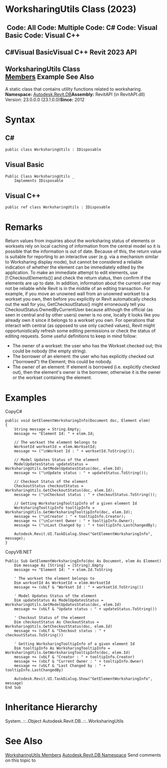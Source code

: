 # WorksharingUtils Class (2023)

﻿
 Code: All Code: Multiple Code: C# Code: Visual Basic Code: Visual C++   
---  
C#Visual BasicVisual C++
Revit 2023 API  
---  
WorksharingUtils Class  
[Members](653a0e7c-8e55-b715-b2a5-e71a416ecb14.md "WorksharingUtils Members") Example See Also  
---  
A static class that contains utility functions related to worksharing. 
**Namespace:** [Autodesk.Revit.DB](87546ba7-461b-c646-cbb1-2cb8f5bff8b2.md "Autodesk.Revit.DB Namespace")**Assembly:** RevitAPI (in RevitAPI.dll) Version: 23.0.0.0 (23.1.0.0)**Since:** 2012 
# Syntax
C#  
---  
```text
public class WorksharingUtils : IDisposable
```
  
Visual Basic  
---  
```text
Public Class WorksharingUtils _
	Implements IDisposable
```
  
Visual C++  
---  
```text
public ref class WorksharingUtils : IDisposable
```
  
# Remarks
Return values from inquiries about the worksharing status of elements or worksets rely on local caching of information from the central model so it is possible that the information is out of date. Because of this, the return value is suitable for reporting to an interactive user (e.g. via a mechanism similar to Worksharing display mode), but cannot be considered a reliable indication of whether the element can be immediately edited by the application. To make an immediate attempt to edit elements, use [!:CheckoutElements()] and check the return status, then confirm if the elements are up to date.
In addition, information about the current user may not be reliable while Revit is in the middle of an editing transaction. For example, if you move an unowned wall from an unowned workset to a workset you own, then before you explicitly or Revit automatically checks out the wall for you, GetCheckoutStatus() might erroneously tell you CheckoutStatus.OwnedByCurrentUser because although the official (as seen in central and by other users) owner is no one, locally it looks like you already own it since it belongs to a workset you own. 
For operations that interact with central (as opposed to use only cached values), Revit might opportunistically refresh some editing permissions or check the status of editing requests. 
Some useful definitions to keep in mind follow: 
  * The owner of a workset: the user who has the Workset checked out; this could be nobody (the empty string). 
  * The borrower of an element: the user who has explicitly checked out ("borrowed") the Element; this could be nobody. 
  * The owner of an element: If element is borrowed (i.e. explicitly checked out), then the element's owner is the borrower, otherwise it is the owner or the workset containing the element. 

# Examples
CopyC#
```text
public void GetElementWorksharingInfo(Document doc, Element elem)
{
    String message = String.Empty;
    message += "Element Id: " + elem.Id;

    // The workset the element belongs to
    WorksetId worksetId = elem.WorksetId;
    message += ("\nWorkset Id : " + worksetId.ToString());

    // Model Updates Status of the element
    ModelUpdatesStatus updateStatus = WorksharingUtils.GetModelUpdatesStatus(doc, elem.Id);
    message += ("\nUpdate status : " + updateStatus.ToString());

    // Checkout Status of the element
    CheckoutStatus checkoutStatus = WorksharingUtils.GetCheckoutStatus(doc, elem.Id);
    message += ("\nCheckout status : " + checkoutStatus.ToString());

    // Getting WorksharingTooltipInfo of a given element Id
    WorksharingTooltipInfo tooltipInfo = WorksharingUtils.GetWorksharingTooltipInfo(doc, elem.Id);
    message += ("\nCreator : " + tooltipInfo.Creator);
    message += ("\nCurrent Owner : " + tooltipInfo.Owner);
    message += ("\nLast Changed by : " + tooltipInfo.LastChangedBy);

    Autodesk.Revit.UI.TaskDialog.Show("GetElementWorksharingInfo", message);
}
```

CopyVB.NET
```text
Public Sub GetElementWorksharingInfo(doc As Document, elem As Element)
    Dim message As [String] = [String].Empty
    message += "Element Id: " + elem.Id.ToString

    ' The workset the element belongs to
    Dim worksetId As WorksetId = elem.WorksetId
    message += (vbLf & "Workset Id : " + worksetId.ToString())

    ' Model Updates Status of the element
    Dim updateStatus As ModelUpdatesStatus = WorksharingUtils.GetModelUpdatesStatus(doc, elem.Id)
    message += (vbLf & "Update status : " + updateStatus.ToString())

    ' Checkout Status of the element
    Dim checkoutStatus As CheckoutStatus = WorksharingUtils.GetCheckoutStatus(doc, elem.Id)
    message += (vbLf & "Checkout status : " + checkoutStatus.ToString())

    ' Getting WorksharingTooltipInfo of a given element Id
    Dim tooltipInfo As WorksharingTooltipInfo = WorksharingUtils.GetWorksharingTooltipInfo(doc, elem.Id)
    message += (vbLf & "Creator : " + tooltipInfo.Creator)
    message += (vbLf & "Current Owner : " + tooltipInfo.Owner)
    message += (vbLf & "Last Changed by : " + tooltipInfo.LastChangedBy)

    Autodesk.Revit.UI.TaskDialog.Show("GetElementWorksharingInfo", message)
End Sub
```

# Inheritance Hierarchy
System..::..Object Autodesk.Revit.DB..::..WorksharingUtils
# See Also
[WorksharingUtils Members](653a0e7c-8e55-b715-b2a5-e71a416ecb14.md "WorksharingUtils Members")
[Autodesk.Revit.DB Namespace](87546ba7-461b-c646-cbb1-2cb8f5bff8b2.md "Autodesk.Revit.DB Namespace")
Send comments on this topic to 